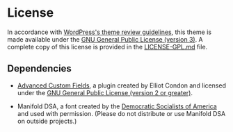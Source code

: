 # License

In accordance with [WordPress's theme review guidelines](https://make.wordpress.org/themes/handbook/review/required/#licensing), this theme is made available under the [GNU General Public License (version 3)](http://www.gnu.org/licenses/licenses.html#GPL). A complete copy of this license is provided in the [LICENSE-GPL.md](LICENSE-GPL.md) file.

## Dependencies

* [Advanced Custom Fields](https://www.advancedcustomfields.com/), a plugin created by Elliot Condon and licensed under the [GNU General Public License (version 2 or greater)](https://www.gnu.org/licenses/gpl-2.0.html).

* Manifold DSA, a font created by the [Democratic Socialists of America](https://www.dsausa.org/) and used with permission. (Please do not distribute or use Manifold DSA on outside projects.)
